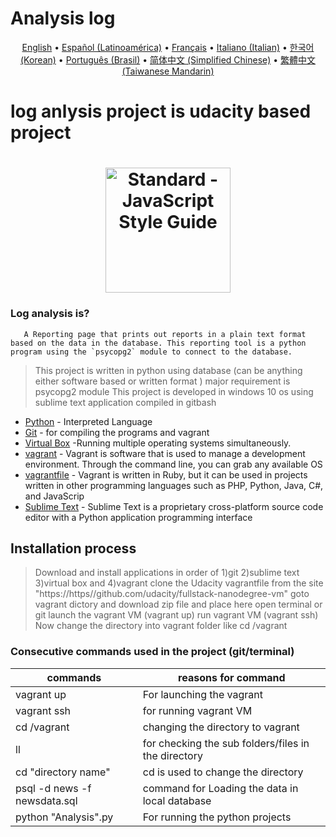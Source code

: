 # Analysis log
<p align="center">
  <a href="/docs/README-en.md">English</a> •
  <a href="/docs/README-esla.md">Español (Latinoamérica)</a> •
  <a href="/docs/README-fr.md">Français</a> •
  <a href="/docs/README-iteu.md">Italiano (Italian)</a> •
  <a href="/docs/README-kokr.md">한국어 (Korean)</a> •
  <a href="/docs/README-ptbr.md">Português (Brasil)</a> •
  <a href="/docs/README-zhcn.md">简体中文 (Simplified Chinese)</a> •
  <a href="/docs/README-zhtw.md">繁體中文 (Taiwanese Mandarin)</a>
</p>


#                                                                log anlysis project is udacity based project

<h1 align="center">
  <a href="https://standardjs.com"><img src="https://upload.wikimedia.org/wikipedia/commons/thumb/0/0a/Python.svg/2000px-Python.svg.png" alt="Standard - JavaScript Style Guide" width="200"></a>
  <br>

### Log analysis is?
       A Reporting page that prints out reports in a plain text format based on the data in the database. This reporting tool is a python program using the `psycopg2` module to connect to the database.

> This project is written in python 
> using database (can be anything either software based or written format )
> major requirement is psycopg2 module
> This project is developed in windows 10 os
> using sublime text application
> compiled in gitbash

* [Python](https://www.python.org/) - Interpreted Language
* [Git](https://git-scm.com/) - for compiling the programs and vagrant
* [Virtual Box](https://www.virtualbox.org/) -Running multiple operating systems simultaneously.
* [vagrant](https://www.vagrantup.com/) - Vagrant is software that is used to manage a development environment. Through the command line, you can grab any available OS
* [vagrantfile](https://https//github.com/udacity/fullstack-nanodegree-vm) - Vagrant is written in Ruby, but it can be used in projects written in other programming languages such as PHP, Python, Java, C#, and JavaScrip
* [Sublime Text](https://www.sublimetext.com/3) - Sublime Text is a proprietary cross-platform source code editor with a Python application programming interface

## Installation process
>Download and install applications in order 
>of 1)git 2)sublime text 3)virtual box and 4)vagrant
>clone the Udacity vagrantfile from the site "https://https//github.com/udacity/fullstack-nanodegree-vm"
>goto vagrant dictory and download zip file and place here
>open terminal or git
>launch the vagrant VM (vagrant up)
>run vagrant VM (vagrant ssh)
>Now change the directory into vagrant folder  like cd /vagrant

### Consecutive commands used in the project (git/terminal)
| commands | reasons for command|
| ------ | ------ |
| vagrant up | For launching the vagrant  |
| vagrant ssh | for running vagrant VM |
| cd /vagrant | changing the directory to vagrant |
| ll | for checking the sub folders/files in the directory |
| cd "directory name" | cd is used to change the directory  |
| psql -d news -f newsdata.sql| command for Loading the data in local database |
| python "Analysis".py | For running the python projects |